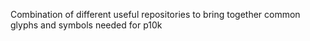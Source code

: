 Combination of different useful repositories to bring together common glyphs and symbols needed for p10k
